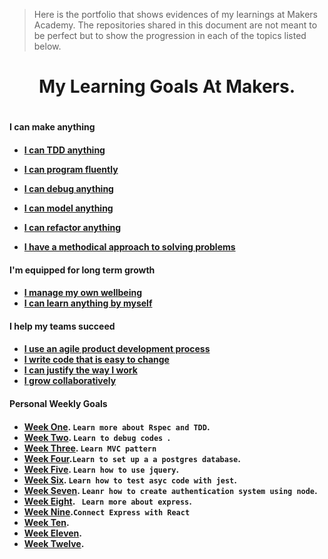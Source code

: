 
> Here is the portfolio that shows evidences of my learnings at Makers Academy. The repositories
shared in this document are not meant to be perfect but to show the progression in each of the topics listed below.

<h1 align='center'>
My Learning Goals At Makers.
<h1>


<h4>
 I can make anything
<h4>

- [I can TDD anything](https://github.com/SarpongAbasimi/TheMakersPort/tree/master/tddAnyThing)

- [I can program fluently](https://github.com/SarpongAbasimi/TheMakersPort/tree/master/programFleuntly)
- [I can debug anything](https://github.com/SarpongAbasimi/TheMakersPort/tree/master/debugAnything)
- [I can model anything]()
- [I can refactor anything]()
- [I have a methodical approach to solving problems]()


<h4>
I'm equipped for long term growth
<h4>

- [I manage my own wellbeing]()
- [I can learn anything by myself]()

<h4>
I help my teams succeed
<h4>


- [I use an agile product development process]()
- [I write code that is easy to change]()
- [I can justify the way I work]()
- [I grow collaboratively]()

<h4>
Personal Weekly Goals
<h4>

- [Week One](https://medium.com/@1550707241489/my-makers-journey-day-1-d9cf9a20b539). ``Learn more about Rspec and TDD``.
- [Week Two](https://medium.com/@1550707241489/my-makers-journey-week-2-giornata-1-e751d237e5bb). ``Learn to debug codes ``.
- [Week Three](https://github.com/SarpongAbasimi/rps-challenge). ``Learn MVC pattern ``
- [Week Four](https://medium.com/@1550707241489/rspec-setting-up-a-test-database-777c50e54ef4).``Learn to set up a a postgres database``.
- [Week Five](https://github.com/SarpongAbasimi/ThermostatJs). ``Learn how to use jquery``.
- [Week Six](https://github.com/SarpongAbasimi/TestingWithJest). ``Learn how to test asyc code with jest``.
- [Week Seven](https://github.com/SarpongAbasimi/REST-API-with-Express). ``Leanr how to create authentication system using node``.
- [Week Eight](https://medium.com/@1550707241489/mi-sto-divertendo-un-sacco-a-maker-2573f301cd92). `` Learn more about express``.
- [Week Nine](https://github.com/SarpongAbasimi/ConnectExpressBackEndToReactFrontEnd).``Connect Express with React``
- [Week Ten]().
- [Week Eleven]().
- [Week Twelve]().


